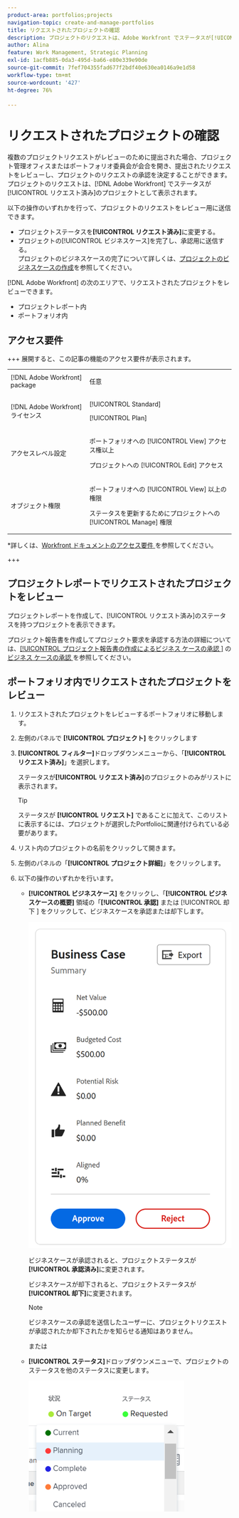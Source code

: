```yaml
---
product-area: portfolios;projects
navigation-topic: create-and-manage-portfolios
title: リクエストされたプロジェクトの確認
description: プロジェクトのリクエストは、Adobe Workfront でステータスが[!UICONTROL リクエスト済み]のプロジェクトとして表示されます。この記事では、プロジェクトのリクエストをレビューする方法について説明します。
author: Alina
feature: Work Management, Strategic Planning
exl-id: 1acfb885-0da3-495d-ba66-e80e339e90de
source-git-commit: 7fef704355fad677f2bdf40e630ea0146a9e1d58
workflow-type: tm+mt
source-wordcount: '427'
ht-degree: 76%

---
```


# リクエストされたプロジェクトの確認

<!--Audited: 10/2025-->

複数のプロジェクトリクエストがレビューのために提出された場合、プロジェクト管理オフィスまたはポートフォリオ委員会が会合を開き、提出されたリクエストをレビューし、プロジェクトのリクエストの承認を決定することができます。プロジェクトのリクエストは、[!DNL Adobe Workfront] でステータスが[!UICONTROL リクエスト済み]のプロジェクトとして表示されます。

以下の操作のいずれかを行って、プロジェクトのリクエストをレビュー用に送信できます。

* プロジェクトステータスを&#x200B;**[!UICONTROL リクエスト済み]**&#x200B;に変更する。
* プロジェクトの[!UICONTROL ビジネスケース]を完了し、承認用に送信する。\
   プロジェクトのビジネスケースの完了について詳しくは、[プロジェクトのビジネスケースの作成](../../../manage-work/projects/define-a-business-case/create-business-case.md)を参照してください。

[!DNL Adobe Workfront] の次のエリアで、リクエストされたプロジェクトをレビューできます。

* プロジェクトレポート内
* ポートフォリオ内

## アクセス要件

+++ 展開すると、この記事の機能のアクセス要件が表示されます。 

<table style="table-layout:auto"> 
 <col> 
 <col> 
 <tbody> 
  <tr> 
   <td role="rowheader">[!DNL Adobe Workfront] package</td> 
   <td><p>任意</p> </td> 
  </tr> 
  <tr> 
   <td role="rowheader">[!DNL Adobe Workfront] ライセンス</td> 
   <td> <p>[!UICONTROL Standard] </p> 
   <p>[!UICONTROL Plan]</p> </td> 
  </tr> 
  <tr> 
   <td role="rowheader">アクセスレベル設定</td> 
   <td> <p>ポートフォリオへの [!UICONTROL View] アクセス権以上</p> <p>プロジェクトへの [!UICONTROL Edit] アクセス</p>  </td> 
  </tr> 
  <tr> 
   <td role="rowheader">オブジェクト権限</td> 
   <td> <p>ポートフォリオへの [!UICONTROL View] 以上の権限</p> <p>ステータスを更新するためにプロジェクトへの [!UICONTROL Manage] 権限</p>  </td> 
  </tr> 
 </tbody> 
</table>

*詳しくは、[Workfront ドキュメントのアクセス要件 ](/help/quicksilver/administration-and-setup/add-users/access-levels-and-object-permissions/access-level-requirements-in-documentation.md) を参照してください。

+++

<!--Old:

<table style="table-layout:auto"> 
 <col> 
 <col> 
 <tbody> 
  <tr> 
   <td role="rowheader">[!DNL Adobe Workfront] plan</td> 
   <td><p>Any</p> </td> 
  </tr> 
  <tr> 
   <td role="rowheader">[!DNL Adobe Workfront] license*</td> 
   <td> <p>[!UICONTROL Plan] </p> </td> 
  </tr> 
  <tr> 
   <td role="rowheader">Access level configurations</td> 
   <td> <p>[!UICONTROL View] access or higher to Portfolios</p> <p>[!UICONTROL Edit] access to Projects</p>  </td> 
  </tr> 
  <tr> 
   <td role="rowheader">Object permissions</td> 
   <td> <p>[!UICONTROL View] permissions or higher on the portfolio</p> <p>[!UICONTROL Manage] permissions on the projects to update their status</p>  </td> 
  </tr> 
 </tbody> 
</table>-->

## プロジェクトレポートでリクエストされたプロジェクトをレビュー

プロジェクトレポートを作成して、[!UICONTROL リクエスト済み]のステータスを持つプロジェクトを表示できます。

プロジェクト報告書を作成してプロジェクト要求を承認する方法の詳細については、[[!UICONTROL  プロジェクト報告書の作成によるビジネス ケースの承認 ]](../../../manage-work/projects/define-a-business-case/approve-business-case.md#build-a-report) の [ ビジネス ケースの承認 ](../../../manage-work/projects/define-a-business-case/approve-business-case.md) を参照してください。

## ポートフォリオ内でリクエストされたプロジェクトをレビュー

1. リクエストされたプロジェクトをレビューするポートフォリオに移動します。
1. 左側のパネルで **[!UICONTROL プロジェクト]** をクリックします
1. **[!UICONTROL フィルター]**&#x200B;ドロップダウンメニューから、「**[!UICONTROL リクエスト済み]**」を選択します。

   ステータスが&#x200B;**[!UICONTROL リクエスト済み]**&#x200B;のプロジェクトのみがリストに表示されます。

   >[!TIP]
   >
   > ステータスが **[!UICONTROL リクエスト]** であることに加えて、このリストに表示するには、プロジェクトが選択したPortfolioに関連付けられている必要があります。

1. リスト内のプロジェクトの名前をクリックして開きます。
1. 左側のパネルの「**[!UICONTROL プロジェクト詳細]**」をクリックします。
1. 以下の操作のいずれかを行います。

   * **[!UICONTROL ビジネスケース]** をクリックし、「**[!UICONTROL ビジネスケースの概要]** 領域の「**[!UICONTROL 承認]** または [!UICONTROL  却下 ] をクリックして、ビジネスケースを承認または却下します。

     ![approve_or_reject_business_case.png](assets/approve-or-reject-business-case-350x563.png)

     ビジネスケースが承認されると、プロジェクトステータスが&#x200B;**[!UICONTROL 承認済み]**&#x200B;に変更されます。

     ビジネスケースが却下されると、プロジェクトステータスが&#x200B;**[!UICONTROL 却下]**&#x200B;に変更されます。

     >[!NOTE]
     >
     >ビジネスケースの承認を送信したユーザーに、プロジェクトリクエストが承認されたか却下されたかを知らせる通知はありません。

     または

   * **[!UICONTROL ステータス]**&#x200B;ドロップダウンメニューで、プロジェクトのステータスを他のステータスに変更します。

     ![ ドロップダウンからのプロジェクトステータスの変更 ](assets/project-status-change-from-drop-down-in-header-nwe-350x294.png)



